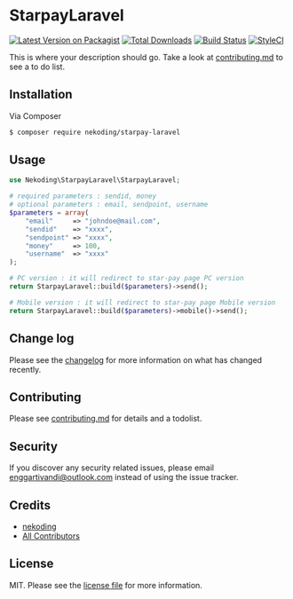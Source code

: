 # StarpayLaravel

[![Latest Version on Packagist][ico-version]][link-packagist]
[![Total Downloads][ico-downloads]][link-downloads]
[![Build Status][ico-travis]][link-travis]
[![StyleCI][ico-styleci]][link-styleci]

This is where your description should go. Take a look at [contributing.md](contributing.md) to see a to do list.

## Installation

Via Composer

``` bash
$ composer require nekoding/starpay-laravel
```

## Usage

```php
use Nekoding\StarpayLaravel\StarpayLaravel;

# required parameters : sendid, money
# optional parameters : email, sendpoint, username
$parameters = array(
    "email"     => "johndoe@mail.com",
    "sendid"    => "xxxx",
    "sendpoint" => "xxxx",
    "money"     => 100,
    "username"  => "xxxx"
);

# PC version : it will redirect to star-pay page PC version
return StarpayLaravel::build($parameters)->send();

# Mobile version : it will redirect to star-pay page Mobile version
return StarpayLaravel::build($parameters)->mobile()->send();
```

## Change log

Please see the [changelog](changelog.md) for more information on what has changed recently.

## Contributing

Please see [contributing.md](contributing.md) for details and a todolist.

## Security

If you discover any security related issues, please email enggartivandi@outlook.com instead of using the issue tracker.

## Credits

- [nekoding][link-author]
- [All Contributors][link-contributors]

## License

MIT. Please see the [license file](license.md) for more information.

[ico-version]: https://img.shields.io/packagist/v/nekoding/starpay-laravel.svg?style=flat-square
[ico-downloads]: https://img.shields.io/packagist/dt/nekoding/starpay-laravel.svg?style=flat-square
[ico-travis]: https://img.shields.io/travis/nekoding/starpay-laravel/master.svg?style=flat-square
[ico-styleci]: https://styleci.io/repos/12345678/shield

[link-packagist]: https://packagist.org/packages/nekoding/starpay-laravel
[link-downloads]: https://packagist.org/packages/nekoding/starpay-laravel
[link-travis]: https://travis-ci.org/nekoding/starpay-laravel
[link-styleci]: https://styleci.io/repos/12345678
[link-author]: https://github.com/nekoding
[link-contributors]: ../../contributors
